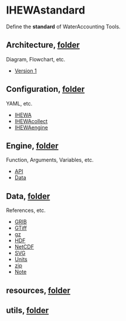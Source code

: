 # IHEWAstandard

Define the **standard** of WaterAccounting Tools.


## Architecture, [folder](./Architecture)

Diagram, Flowchart, etc.

  - [Version 1](./Architecture/v1.md)


## Configuration, [folder](./Configuration)

YAML, etc.

  - [IHEWA](./Configuration/IHEWA.md)
  - [IHEWAcollect](./Configuration/IHEWAcollect.md)
  - [IHEWAengine](./Configuration/IHEWAengine.md)


## Engine, [folder](./Engine)

Function, Arguments, Variables, etc.

  - [API](./Engine/API.md)
  - [Data](./Engine/Data.md)


## Data, [folder](./Data)

References, etc.

  - [GRIB](./Data/GRIB.md)
  - [GTiff](./Data/GTiff.md)
  - [gz](./Data/gz.md)
  - [HDF](./Data/HDF.md)
  - [NetCDF](./Data/NetCDF.md)
  - [SVG](./Data/SVG.md)
  - [Units](./Data/Units.md)
  - [zip](./Data/zip.md)
  - [Note](./Data/README.md#note)


## resources, [folder](./resources)


## utils, [folder](./utils)
